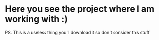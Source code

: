# Here you see the project where I am working with :)
PS. This is a useless thing you'll download it so don't consider this stuff